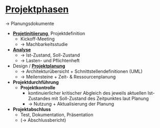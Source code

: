 # [Projektphasen](https://de.wikipedia.org/wiki/Projektphase#Struktur_Phasenmodelle)
-> Planungsdokumente

* [**Projetinitiierung**](./phasen/initiierung.md), Projektdefinition
  * Kickoff-Meeting
  * -> Machbarkeitsstudie
* [**Analyse**](./phasen/analyse.md)
  * -> Ist-Zustand, Soll-Zustand
  * -> Lasten- und Pflichtenheft
* Design / [**Projektplanung**](./phasen/planung.md)
  * -> Architekturübersicht + Schnittstellendefinitionen (UML)
  * -> Meilensteine + Zeit- & Ressourcenplanung
* **Projektdurchführung**
  * **Projektkontrolle**
    * kontinuierlicher kritischer Abgleich des jeweils aktuellen Ist-Zustandes mit Soll-Zustand des Zeitpunktes laut Planung
    * -> Nutzung + Aktualisierung der Planung
* **Projektabschluss**
  * Test, Dokumentation, Präsentation
  * (-> Abschlussbericht)
